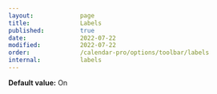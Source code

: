 ```yaml
---
layout:             page
title:              Labels
published:          true
date:               2022-07-22
modified:           2022-07-22
order:              /calendar-pro/options/toolbar/labels
internal:           labels
---
```

**Default value:** On
